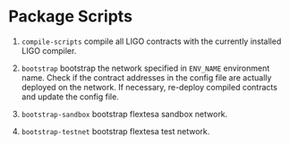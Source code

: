 # Package Scripts

1. `compile-scripts` compile all LIGO contracts with the currently installed LIGO
   compiler.

2. `bootstrap` bootstrap the network specified in `ENV_NAME` environment name.
   Check if the contract addresses in the config file are actually deployed on
   the network. If necessary, re-deploy compiled contracts and update the config
   file.

3. `bootstrap-sandbox` bootstrap flextesa sandbox network.

4. `bootstrap-testnet` bootstrap flextesa test network.

